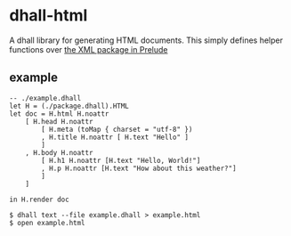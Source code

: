 # dhall-html

A dhall library for generating HTML documents. This simply defines
helper functions over [the XML package in Prelude](https://store.dhall-lang.org/Prelude-v20.2.0/XML/index.html)

## example

```dhall
-- ./example.dhall
let H = (./package.dhall).HTML
let doc = H.html H.noattr
	[ H.head H.noattr
		[ H.meta (toMap { charset = "utf-8" })
		, H.title H.noattr [ H.text "Hello" ]
		]
	, H.body H.noattr
		[ H.h1 H.noattr [H.text "Hello, World!"]
		, H.p H.noattr [H.text "How about this weather?"]
		]
	]

in H.render doc
```

```
$ dhall text --file example.dhall > example.html
$ open example.html
```

